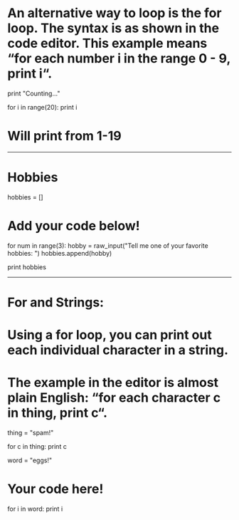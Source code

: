 # An alternative way to loop is the for loop. The syntax is as shown in the code editor. This example means “for each number i in the range 0 - 9, print i“.

print "Counting..."

for i in range(20):
  print i
  
  # Will print from 1-19
  
  
  
  -----------
  # Hobbies 
hobbies = []

# Add your code below!

for num in range(3):
  hobby =  raw_input("Tell me one of your favorite hobbies: ")
  hobbies.append(hobby)

print hobbies 

--------------
#  For and Strings:
# Using a for loop, you can print out each individual character in a string.

# The example in the editor is almost plain English: “for each character c in thing, print c“.


thing = "spam!"

for c in thing:
  print c

word = "eggs!"

# Your code here!
for i in word:
  print i
